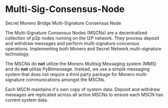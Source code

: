 # Multi-Sig-Consensus-Node
Secret Monero Bridge Multi-Signature Consensus Node

The Multi-Signature Consensus Nodes (MSCNs) are a decentralized collection of p2p nodes running on the I2P network. They process deposit and withdraw messages and perform multi-signature concensus operations. Implementing both Monero and Secret Network multi-signature technology.

The MSCNs do **not** utilize the Monero Multisig Messaging system (MMS) and do **not** utilize PyBitmessage. Instead, we use a simple messaging system that does not require a third party package for Monero multi-signature communications amongst the MSCNs. 

Each MSCN maintains it's own copy of system data. Deposit and withdraw messages are replicated across all active MSCNs to ensure each MSCN has current system data.
